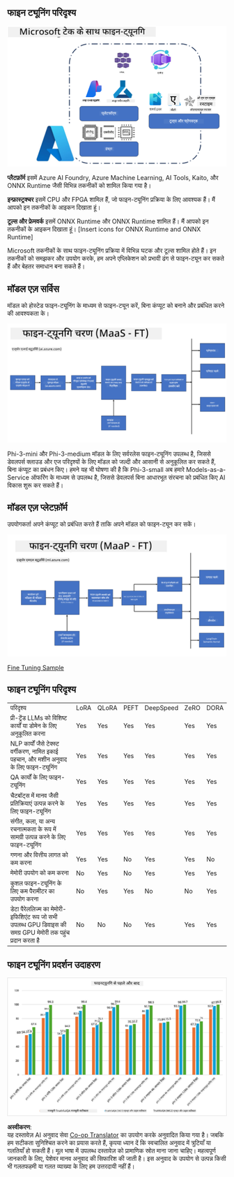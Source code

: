 <!--
CO_OP_TRANSLATOR_METADATA:
{
  "original_hash": "cd52a3c9a424a77d2ec0470770c93846",
  "translation_date": "2025-04-04T19:03:54+00:00",
  "source_file": "md\\03.FineTuning\\FineTuning_Scenarios.md",
  "language_code": "hi"
}
-->
## फाइन ट्यूनिंग परिदृश्य

![FineTuning with MS Services](../../../../translated_images/FinetuningwithMS.25759a0154a97ad90e43a6cace37d6bea87f0ac0236ada3ad5d4a1fbacc3bdf7.hi.png)

**प्लैटफ़ॉर्म** इसमें Azure AI Foundry, Azure Machine Learning, AI Tools, Kaito, और ONNX Runtime जैसी विभिन्न तकनीकों को शामिल किया गया है।

**इन्फ्रास्ट्रक्चर** इसमें CPU और FPGA शामिल हैं, जो फाइन-ट्यूनिंग प्रक्रिया के लिए आवश्यक हैं। मैं आपको इन तकनीकों के आइकन दिखाता हूं।

**टूल्स और फ्रेमवर्क** इसमें ONNX Runtime और ONNX Runtime शामिल हैं। मैं आपको इन तकनीकों के आइकन दिखाता हूं।
[Insert icons for ONNX Runtime and ONNX Runtime]

Microsoft तकनीकों के साथ फाइन-ट्यूनिंग प्रक्रिया में विभिन्न घटक और टूल्स शामिल होते हैं। इन तकनीकों को समझकर और उपयोग करके, हम अपने एप्लिकेशन को प्रभावी ढंग से फाइन-ट्यून कर सकते हैं और बेहतर समाधान बना सकते हैं।

## मॉडल एज़ सर्विस

मॉडल को होस्टेड फाइन-ट्यूनिंग के माध्यम से फाइन-ट्यून करें, बिना कंप्यूट को बनाने और प्रबंधित करने की आवश्यकता के।

![MaaS Fine Tuning](../../../../translated_images/MaaSfinetune.6184d80a336ea9d7bb67a581e9e5d0b021cafdffff7ba257c2012e2123e0d77e.hi.png)

Phi-3-mini और Phi-3-medium मॉडल के लिए सर्वरलेस फाइन-ट्यूनिंग उपलब्ध है, जिससे डेवलपर्स क्लाउड और एज परिदृश्यों के लिए मॉडल को जल्दी और आसानी से अनुकूलित कर सकते हैं, बिना कंप्यूट का प्रबंधन किए। हमने यह भी घोषणा की है कि Phi-3-small अब हमारे Models-as-a-Service ऑफरिंग के माध्यम से उपलब्ध है, जिससे डेवलपर्स बिना आधारभूत संरचना को प्रबंधित किए AI विकास शुरू कर सकते हैं।

## मॉडल एज़ प्लेटफ़ॉर्म

उपयोगकर्ता अपने कंप्यूट को प्रबंधित करते हैं ताकि अपने मॉडल को फाइन-ट्यून कर सकें।

![Maap Fine Tuning](../../../../translated_images/MaaPFinetune.cf8b08ef05bf57f362da90834be87562502f4370de4a7325a9fb03b8c008e5e7.hi.png)

[Fine Tuning Sample](https://github.com/Azure/azureml-examples/blob/main/sdk/python/foundation-models/system/finetune/chat-completion/chat-completion.ipynb)

## फाइन ट्यूनिंग परिदृश्य 

| | | | | | | |
|-|-|-|-|-|-|-|
|परिदृश्य|LoRA|QLoRA|PEFT|DeepSpeed|ZeRO|DORA|
|प्री-ट्रेंड LLMs को विशिष्ट कार्यों या डोमेन के लिए अनुकूलित करना|Yes|Yes|Yes|Yes|Yes|Yes|
|NLP कार्यों जैसे टेक्स्ट वर्गीकरण, नामित इकाई पहचान, और मशीन अनुवाद के लिए फाइन-ट्यूनिंग|Yes|Yes|Yes|Yes|Yes|Yes|
|QA कार्यों के लिए फाइन-ट्यूनिंग|Yes|Yes|Yes|Yes|Yes|Yes|
|चैटबॉट्स में मानव जैसी प्रतिक्रियाएं उत्पन्न करने के लिए फाइन-ट्यूनिंग|Yes|Yes|Yes|Yes|Yes|Yes|
|संगीत, कला, या अन्य रचनात्मकता के रूप में सामग्री उत्पन्न करने के लिए फाइन-ट्यूनिंग|Yes|Yes|Yes|Yes|Yes|Yes|
|गणना और वित्तीय लागत को कम करना|Yes|Yes|No|Yes|Yes|No|
|मेमोरी उपयोग को कम करना|No|Yes|No|Yes|Yes|Yes|
|कुशल फाइन-ट्यूनिंग के लिए कम पैरामीटर का उपयोग करना|No|Yes|Yes|No|No|Yes|
|डेटा पैरेललिज्म का मेमोरी-इफिशिएंट रूप जो सभी उपलब्ध GPU डिवाइस की समग्र GPU मेमोरी तक पहुंच प्रदान करता है|No|No|No|Yes|Yes|Yes|

## फाइन ट्यूनिंग प्रदर्शन उदाहरण

![Finetuning Performance](../../../../translated_images/Finetuningexamples.9dbf84557eef43e011eb7cadf51f51686f9245f7953e2712a27095ab7d18a6d1.hi.png)

**अस्वीकरण**:  
यह दस्तावेज़ AI अनुवाद सेवा [Co-op Translator](https://github.com/Azure/co-op-translator) का उपयोग करके अनुवादित किया गया है। जबकि हम सटीकता सुनिश्चित करने का प्रयास करते हैं, कृपया ध्यान दें कि स्वचालित अनुवाद में त्रुटियाँ या गलतियाँ हो सकती हैं। मूल भाषा में उपलब्ध दस्तावेज़ को प्रामाणिक स्रोत माना जाना चाहिए। महत्वपूर्ण जानकारी के लिए, पेशेवर मानव अनुवाद की सिफारिश की जाती है। इस अनुवाद के उपयोग से उत्पन्न किसी भी गलतफहमी या गलत व्याख्या के लिए हम उत्तरदायी नहीं हैं।
